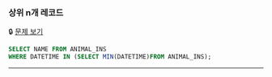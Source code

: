 ### 상위 n개 레코드

🔒 [문제 보기](https://school.programmers.co.kr/learn/courses/30/lessons/59405)

```SQL
SELECT NAME FROM ANIMAL_INS 
WHERE DATETIME IN (SELECT MIN(DATETIME)FROM ANIMAL_INS);
```

------
